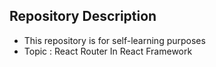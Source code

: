 ## Repository Description
- This repository is for self-learning purposes
- Topic : React Router In React Framework
